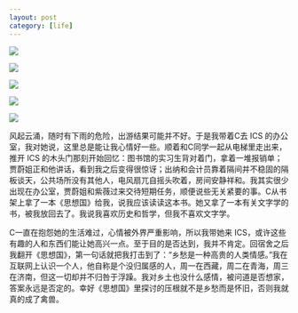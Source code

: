 ```yaml
---
layout: post
category: [life]
---
```


![](http://photos.tuchong.com/32890/l/2677771.jpg)

![](http://photos.tuchong.com/32890/l/2677779.jpg)

![](http://photos.tuchong.com/32890/l/2677786.jpg)

![](http://photos.tuchong.com/32890/l/2677793.jpg)

![](http://photos.tuchong.com/32890/l/2677796.jpg)

风起云涌，随时有下雨的危险，出游结果可能并不好。于是我带着C去 ICS 的办公室，我对她说，这里总是能让我心情好一些。顺着和C同学一起从电梯里走出来，推开 ICS 的木头门那刻开始回忆：图书馆的实习生背对着门，拿着一堆报销单；贾蔚姐正和他讲话，看到我之后变得很惊讶；出纳和会计员靠着隔间并不稳固的隔板谈天，公共场所没有其他人，电风扇兀自摇头吹着，房间安静祥和。我其实很少出现在办公室，贾蔚姐和紫薇过来交待短期任务，顺便说些无关紧要的事。C从书架上拿了一本《思想国》给我，说我应该读读这本书。她又拿了一本有关文字学的书，被我放回去了。我说我喜欢历史和哲学，但我不喜欢文字学。

C一直在抱怨她的生活难过，心情被外界严重影响，所以我带她来 ICS，或许这些有趣的人和东西们能让她高兴一点。至于目的是否达到，我并不肯定。回宿舍之后我翻开《思想国》，第一句话就把我打击到了：“乡愁是一种高贵的人类情感。”我在互联网上认识一个人，他自称是个没归属感的人，周一在西藏，周二在青海，周三在济南，但这一切却并不归咎于浮躁。我对乡土也没什么感情，被问道是否想家，答案永远是否定的。幸好《思想国》里探讨的压根就不是乡愁而是怀旧，否则我就真的成了禽兽。
